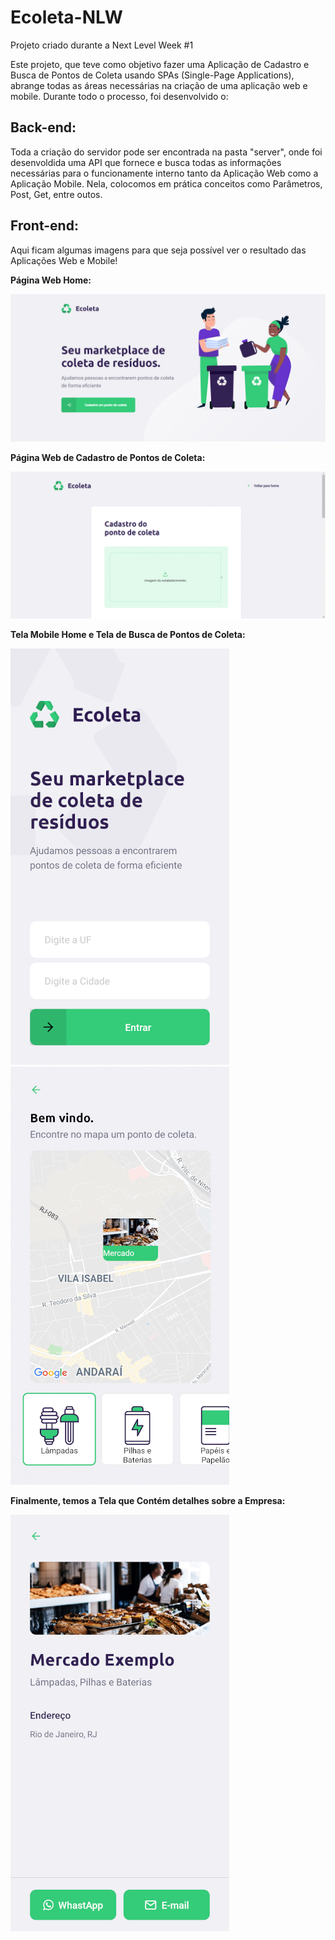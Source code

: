 # Ecoleta-NLW
Projeto criado durante a Next Level Week #1

Este projeto, que teve como objetivo fazer uma Aplicação de Cadastro e Busca de Pontos de Coleta usando SPAs (Single-Page Applications), abrange todas as áreas necessárias na criação de uma aplicação web e mobile.
Durante todo o processo, foi desenvolvido o:

## Back-end:
Toda a criação do servidor pode ser encontrada na pasta "server", onde foi desenvoldida uma API que fornece e busca todas as informações necessárias para o funcionamente interno tanto da Aplicação Web como a Aplicação Mobile. Nela, colocomos em prática conceitos como Parâmetros, Post, Get, entre outos.

## Front-end:

Aqui ficam algumas imagens para que seja possível ver o resultado das Aplicações Web e Mobile!

**Página Web Home:**     

![Página Web Home do Ecoleta](https://github.com/GabrielStofel/Ecoleta-NLW/blob/master/imagens/web-home.png)

**Página Web de Cadastro de Pontos de Coleta:**

![Página Web de Cadastro de Pontos de Coleta](https://github.com/GabrielStofel/Ecoleta-NLW/blob/master/imagens/web-cadastro.gif)

**Tela Mobile Home e Tela de Busca de Pontos de Coleta:**

![Página Mobile Home do Ecoleta](https://github.com/GabrielStofel/Ecoleta-NLW/blob/master/imagens/mobile-home.png) ![Página Mobile Home do Ecoleta](https://github.com/GabrielStofel/Ecoleta-NLW/blob/master/imagens/mobile-search-points.gif)

**Finalmente, temos a Tela que Contém detalhes sobre a Empresa:**

![Página Mobile Home do Ecoleta](https://github.com/GabrielStofel/Ecoleta-NLW/blob/master/imagens/mobile-detail.png)
